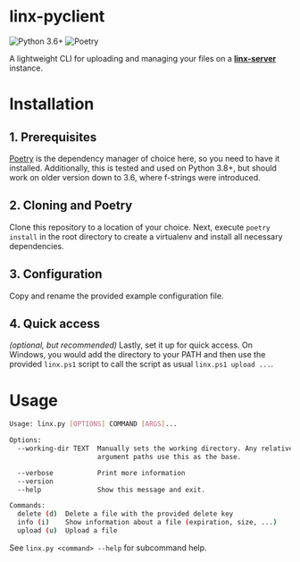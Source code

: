# linx-pyclient
![Python 3.6+](https://img.shields.io/badge/python-3.6%2B-blue)
![Poetry](https://img.shields.io/badge/dependency%20manager-poetry-brightgreen)


A lightweight CLI for uploading and managing your files on a [**linx-server**](https://github.com/andreimarcu/linx-server) instance.


# Installation

## 1. Prerequisites
[Poetry](https://python-poetry.org/) is the dependency manager of choice here, so you need to have it installed. Additionally, this is tested and used on Python 3.8+, but should work on older version down to 3.6, where f-strings were introduced.

## 2. Cloning and Poetry
Clone this repository to a location of your choice. Next, execute `poetry install` in the root directory to create a virtualenv and install all necessary dependencies.

## 3. Configuration
Copy and rename the provided example configuration file.

## 4. Quick access
*(optional, but recommended)* Lastly, set it up for quick access. 
On Windows, you would add the directory to your PATH and then use the provided `linx.ps1` script to call the script as usual `linx.ps1 upload ...`.

# Usage
```bash
Usage: linx.py [OPTIONS] COMMAND [ARGS]...

Options:
  --working-dir TEXT  Manually sets the working directory. Any relative
                      argument paths use this as the base.

  --verbose           Print more information
  --version
  --help              Show this message and exit.

Commands:
  delete (d)  Delete a file with the provided delete key
  info (i)    Show information about a file (expiration, size, ...)
  upload (u)  Upload a file
```

See `linx.py <command> --help` for subcommand help.
